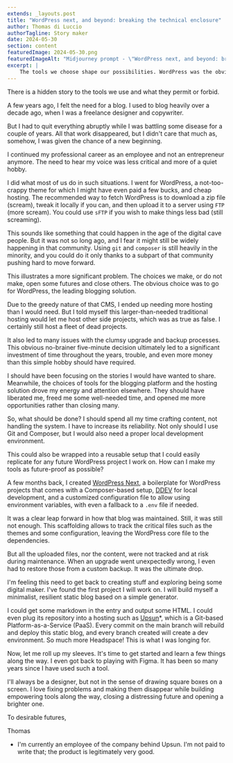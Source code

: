```yaml
---
extends: _layouts.post
title: "WordPress next, and beyond: breaking the technical enclosure"
author: Thomas di Luccio
authorTagline: Story maker
date: 2024-05-30
section: content
featuredImage: 2024-05-30.png
featuredImageAlt: "Midjourney prompt - \"WordPress next, and beyond: breaking the technical enclosure\", abstract, polygon, mathematical, eerie, pure, minimalist, joyful, hopeful, pop art, neon"
excerpt: |
    The tools we choose shape our possibilities. WordPress was the obvious choice for my blog—until it became a burden, pulling focus away from what mattered: writing. Now, it's time for change. A minimalist, resilient static blog will free me to create, not maintain. This is about reclaiming time, embracing better tools, and designing a future where tech empowers, not limits.
---
```


There is a hidden story to the tools we use and what they permit or forbid.

A few years ago, I felt the need for a blog. I used to blog heavily over a decade ago, when I was a freelance designer and copywriter.

But I had to quit everything abruptly while I was battling some disease for a couple of years. All that work disappeared, but I didn't care that much as, somehow, I was given the chance of a new beginning.

I continued my professional career as an employee and not an entrepreneur anymore. The need to hear my voice was less critical and more of a quiet hobby.

I did what most of us do in such situations. I went for WordPress, a not-too-crappy theme for which I might have even paid a few bucks, and cheap hosting. The recommended way to fetch WordPress is to download a zip file (scream), tweak it locally if you can, and then upload it to a server using `FTP` (more scream). You could use `sFTP` if you wish to make things less bad (still screaming).

This sounds like something that could happen in the age of the digital cave people. But it was not so long ago, and I fear it might still be widely happening in that community. Using `git` and `composer` is still heavily in the minority, and you could do it only thanks to a subpart of that community pushing hard to move forward.

This illustrates a more significant problem. The choices we make, or do not make, open some futures and close others. The obvious choice was to go for WordPress, the leading blogging solution.

Due to the greedy nature of that CMS, I ended up needing more hosting than I would need. But I told myself this larger-than-needed traditional hosting would let me host other side projects, which was as true as false. I certainly still host a fleet of dead projects.

It also led to many issues with the clumsy upgrade and backup processes. This obvious no-brainer five-minute decision ultimately led to a significant investment of time throughout the years, trouble, and even more money than this simple hobby should have required.

I should have been focusing on the stories I would have wanted to share. Meanwhile, the choices of tools for the blogging platform and the hosting solution drove my energy and attention elsewhere. They should have liberated me, freed me some well-needed time, and opened me more opportunities rather than closing many.

So, what should be done? I should spend all my time crafting content, not handling the system. I have to increase its reliability. Not only should I use Git and Composer, but I would also need a proper local development environment.

This could also be wrapped into a reusable setup that I could easily replicate for any future WordPress project I work on. How can I make my tools as future-proof as possible?

A few months back, I created [WordPress Next](https://github.com/thomasdiluccio/wordpress-next), a boilerplate for WordPress projects that comes with a Composer-based setup, [DDEV](https://ddev.readthedocs.io/en/stable/) for local development, and a customized configuration file to allow using environment variables, with even a fallback to a `.env` file if needed.

It was a clear leap forward in how that blog was maintained. Still, it was still not enough. This scaffolding allows to track the critical files such as the themes and some configuration, leaving the WordPress core file to the dependencies.

But all the uploaded files, nor the content, were not tracked and at risk during maintenance. When an upgrade went unexpectedly wrong, I even had to restore those from a custom backup. It was the ultimate drop.

I'm feeling this need to get back to creating stuff and exploring being some digital maker. I've found the first project I will work on. I will build myself a minimalist, resilient static blog based on a simple generator.

I could get some markdown in the entry and output some HTML. I could even plug its repository into a hosting such as [Upsun](https://upsun.com)*, which is a Git-based Platform-as-a-Service (PaaS). Every commit on the main branch will rebuild and deploy this static blog, and every branch created will create a dev environment. So much more Headspace! This is what I was longing for.

Now, let me roll up my sleeves. It's time to get started and learn a few things along the way. I even got back to playing with Figma. It has been so many years since I have used such a tool.

I'll always be a designer, but not in the sense of drawing square boxes on a screen. I love fixing problems and making them disappear while building empowering tools along the way, closing a distressing future and opening a brighter one.

To desirable futures,

Thomas

* I'm currently an employee of the company behind Upsun. I'm not paid to write that; the product is legitimately very good.